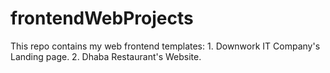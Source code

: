 # frontendWebProjects
 This repo contains my web frontend templates: 1. Downwork IT Company's Landing page. 2. Dhaba Restaurant's Website.
